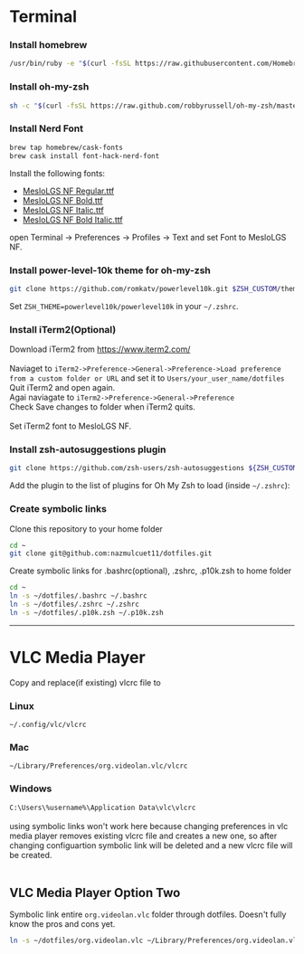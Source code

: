 # Terminal
### Install homebrew
```bash
/usr/bin/ruby -e "$(curl -fsSL https://raw.githubusercontent.com/Homebrew/install/master/install)"
```
### Install oh-my-zsh
```bash
sh -c "$(curl -fsSL https://raw.github.com/robbyrussell/oh-my-zsh/master/tools/install.sh)"
```
### Install Nerd Font
```bash
brew tap homebrew/cask-fonts
brew cask install font-hack-nerd-font
```
Install the following fonts: <br>
- [MesloLGS NF Regular.ttf
](https://github.com/romkatv/dotfiles-public/raw/master/.local/share/fonts/NerdFonts/MesloLGS%20NF%20Regular.ttf)
- [MesloLGS NF Bold.ttf](https://github.com/romkatv/dotfiles-public/raw/master/.local/share/fonts/NerdFonts/MesloLGS%20NF%20Bold.ttf)
- [MesloLGS NF Italic.ttf](https://github.com/romkatv/dotfiles-public/raw/master/.local/share/fonts/NerdFonts/MesloLGS%20NF%20Italic.ttf)
- [MesloLGS NF Bold Italic.ttf](https://github.com/romkatv/dotfiles-public/raw/master/.local/share/fonts/NerdFonts/MesloLGS%20NF%20Bold%20Italic.ttf)

open Terminal → Preferences → Profiles → Text and set Font to MesloLGS NF.

### Install power-level-10k theme for oh-my-zsh
```bash
git clone https://github.com/romkatv/powerlevel10k.git $ZSH_CUSTOM/themes/powerlevel10k
```
Set ```ZSH_THEME=powerlevel10k/powerlevel10k``` in your ```~/.zshrc```.

### Install iTerm2(Optional)
Download iTerm2 from https://www.iterm2.com/
<br><br>
Naviaget to ```iTerm2->Preference->General->Preference->Load preference from a custom folder or URL```
and set it to ```Users/your_user_name/dotfiles```<br>
Quit iTerm2 and open again.<br>
Agai naviagate to ```iTerm2->Preference->General->Preference```<br>
Check Save changes to folder when iTerm2 quits. <br><br>
Set iTerm2 font to MesloLGS NF.


### Install zsh-autosuggestions plugin
```bash
git clone https://github.com/zsh-users/zsh-autosuggestions ${ZSH_CUSTOM:-~/.oh-my-zsh/custom}/plugins/zsh-autosuggestions
```
Add the plugin to the list of plugins for Oh My Zsh to load (inside ```~/.zshrc```):

### Create symbolic links
Clone this repository to your home folder
```bash
cd ~
git clone git@github.com:nazmulcuet11/dotfiles.git
```
Create symbolic links for .bashrc(optional), .zshrc, .p10k.zsh to home folder
```bash
cd ~
ln -s ~/dotfiles/.bashrc ~/.bashrc
ln -s ~/dotfiles/.zshrc ~/.zshrc
ln -s ~/dotfiles/.p10k.zsh ~/.p10k.zsh 
```

---

# VLC Media Player
Copy and replace(if existing) vlcrc file to
### Linux
```~/.config/vlc/vlcrc```

### Mac
```~/Library/Preferences/org.videolan.vlc/vlcrc```
### Windows
```C:\Users\%username%\Application Data\vlc\vlcrc```
<br><br>
using symbolic links won't work here because changing preferences in vlc media player removes existing vlcrc file and creates a new one, so after changing configuartion symbolic link will be deleted and a new vlcrc file will be created. 
<br><br>
## VLC Media Player Option Two
Symbolic link entire `org.videolan.vlc` folder through dotfiles. Doesn't fully know the pros and cons yet.
```bash
ln -s ~/dotfiles/org.videolan.vlc ~/Library/Preferences/org.videolan.vlc 
```



